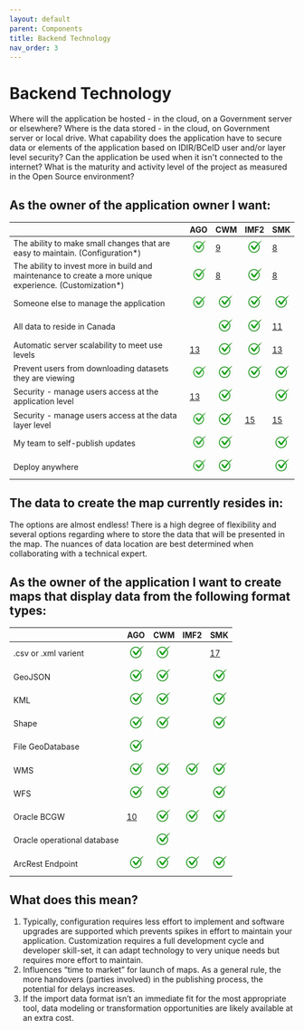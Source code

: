 ```yaml
---
layout: default
parent: Components
title: Backend Technology
nav_order: 3
---
```




# Backend Technology

Where will the application be hosted - in the cloud, on a Government server or elsewhere?
Where is the data stored - in the cloud, on Government server or local drive.
What capability does the application have to secure data or elements of the application based on IDIR/BCeID user and/or layer level security?
Can the application be used when it isn't connected to the internet?
What is the maturity and activity level of the project as measured in the Open Source environment?  


## As the owner of the application owner I want:

|                                                                                                        |AGO                                   | CWM                                | IMF2                                 |SMK                                   |
|--------------------------------------------------------------------------------------------------------|--------------------------------------| -----------------------------------|--------------------------------------|--------------------------------------|
|The ability to make small changes that are easy to maintain. (Configuration*)                           |![](assets/images/check.jpg)          |[9](footnotes.html#9)|![](assets/images/check.jpg)          |[8](footnotes.html#8 ) |
|The ability to invest more in build and maintenance to create a more unique experience. (Customization*)|![](assets/images/check.jpg)          |[8](footnotes.html#8)|![](assets/images/check.jpg)          |[8](footnotes.html#8 ) |
|Someone else to manage the application                                                                  |![](assets/images/check.jpg)          |![](assets/images/check.jpg)        |![](assets/images/check.jpg)          |![](assets/images/check.jpg)          |
|All data to reside in Canada                                                                            |                                      |![](assets/images/check.jpg)        |![](assets/images/check.jpg)          |[11](footnotes.html#11)| 
|Automatic server scalability to meet use levels                                                         |[13](footnotes.html#13)|![](assets/images/check.jpg)        |![](assets/images/check.jpg)          |[13](footnotes.html#13)|
|Prevent users from downloading datasets they are viewing                                                |![](assets/images/check.jpg)          |![](assets/images/check.jpg)        |![](assets/images/check.jpg)          |![](assets/images/check.jpg)          |
|Security - manage users access at the application level                                                 |[13](footnotes.html#14)|![](assets/images/check.jpg)        |                                      |![](assets/images/check.jpg)          |
|Security - manage users access at the data layer level                                                  |![](assets/images/check.jpg)          |![](assets/images/check.jpg)        |[15](footnotes.html#15)|[15](footnotes.html#15)|
|My team to self-publish updates                                                                       |![](assets/images/check.jpg)          |![](assets/images/check.jpg)        |                                      |![](assets/images/check.jpg)          |
|Deploy anywhere                                                                                       |![](assets/images/check.jpg)          |![](assets/images/check.jpg)        |                                      |![](assets/images/check.jpg)          |


## The data to create the map currently resides in:
The options are almost endless! There is a high degree of flexibility and several options
regarding where to store the data that will be presented in the map. The nuances of data
location are best determined when collaborating with a technical expert.

## As the owner of the application I want to create maps that display data from the following format types: 

|                             |AGO                         | CWM                        | IMF2                       |SMK                         |
|-----------------------------|----------------------------|----------------------------|----------------------------|----------------------------|
|.csv or .xml varient         |![](assets/images/check.jpg)|![](assets/images/check.jpg)|                            |[17](footnotes.html#17)     |
|GeoJSON                      |![](assets/images/check.jpg)|![](assets/images/check.jpg)|                            |![](assets/images/check.jpg)|                         |
|KML                          |![](assets/images/check.jpg)|![](assets/images/check.jpg)|                            |![](assets/images/check.jpg)|
|Shape                        |![](assets/images/check.jpg)|![](assets/images/check.jpg)|                            |![](assets/images/check.jpg)|
|File GeoDatabase             |![](assets/images/check.jpg)|                            |                            |                            |
|WMS                          |![](assets/images/check.jpg)|![](assets/images/check.jpg)|![](assets/images/check.jpg)|![](assets/images/check.jpg)|
|WFS                          |![](assets/images/check.jpg)|![](assets/images/check.jpg)|                            |![](assets/images/check.jpg)|          
|Oracle BCGW                  |[10](footnotes.html#10)     |![](assets/images/check.jpg)|![](assets/images/check.jpg)|![](assets/images/check.jpg)|
|Oracle operational database  |                            |![](assets/images/check.jpg)|                            |                            |
|ArcRest Endpoint             |![](assets/images/check.jpg)|![](assets/images/check.jpg)|![](assets/images/check.jpg)|![](assets/images/check.jpg)|

## What does this mean?
1. Typically, configuration requires less effort to implement and software upgrades are supported which
prevents spikes in effort to maintain your application. Customization requires a full development cycle and
developer skill-set, it can adapt technology to very unique needs but requires more effort to maintain.
2. Influences “time to market” for launch of maps. As a general rule, the more handovers (parties involved) in
the publishing process, the potential for delays increases.
3. If the import data format isn’t an immediate fit for the most appropriate tool, data modeling or transformation
opportunities are likely available at an extra cost.
